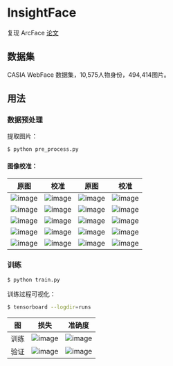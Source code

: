 # InsightFace

复现 ArcFace [论文](https://arxiv.org/pdf/1801.07698.pdf)

## 数据集

CASIA WebFace 数据集，10,575人物身份，494,414图片。

## 用法

### 数据预处理
提取图片：
```bash
$ python pre_process.py
```

#### 图像校准：
原图 | 校准 | 原图 | 校准 |
|---|---|---|---|
|![image](https://github.com/foamliu/InsightFace/raw/master/images/0_raw.jpg)|![image](https://github.com/foamliu/InsightFace/raw/master/images/0_img.jpg)|![image](https://github.com/foamliu/InsightFace/raw/master/images/1_raw.jpg)|![image](https://github.com/foamliu/InsightFace/raw/master/images/1_img.jpg)|
|![image](https://github.com/foamliu/InsightFace/raw/master/images/2_raw.jpg)|![image](https://github.com/foamliu/InsightFace/raw/master/images/2_img.jpg)|![image](https://github.com/foamliu/InsightFace/raw/master/images/3_raw.jpg)|![image](https://github.com/foamliu/InsightFace/raw/master/images/3_img.jpg)|
|![image](https://github.com/foamliu/InsightFace/raw/master/images/4_raw.jpg)|![image](https://github.com/foamliu/InsightFace/raw/master/images/4_img.jpg)|![image](https://github.com/foamliu/InsightFace/raw/master/images/5_raw.jpg)|![image](https://github.com/foamliu/InsightFace/raw/master/images/5_img.jpg)|
|![image](https://github.com/foamliu/InsightFace/raw/master/images/6_raw.jpg)|![image](https://github.com/foamliu/InsightFace/raw/master/images/6_img.jpg)|![image](https://github.com/foamliu/InsightFace/raw/master/images/7_raw.jpg)|![image](https://github.com/foamliu/InsightFace/raw/master/images/7_img.jpg)|
|![image](https://github.com/foamliu/InsightFace/raw/master/images/8_raw.jpg)|![image](https://github.com/foamliu/InsightFace/raw/master/images/8_img.jpg)|![image](https://github.com/foamliu/InsightFace/raw/master/images/9_raw.jpg)|![image](https://github.com/foamliu/InsightFace/raw/master/images/9_img.jpg)|

### 训练
```bash
$ python train.py
```

训练过程可视化：
```bash
$ tensorboard --logdir=runs
```
图 | 损失 | 准确度 |
|---|---|---|
|训练|![image](https://github.com/foamliu/InsightFace/raw/master/images/train_loss.png)|![image](https://github.com/foamliu/InsightFace/raw/master/images/train_acc.png)|
|验证|![image](https://github.com/foamliu/InsightFace/raw/master/images/valid_loss.png)|![image](https://github.com/foamliu/InsightFace/raw/master/images/valid_acc.png)|

